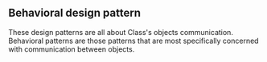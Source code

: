 ## Behavioral design pattern

These design patterns are all about Class's objects communication. Behavioral patterns are those patterns that are most specifically concerned with communication between objects.

